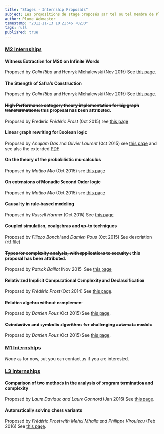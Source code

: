 ```yaml
---
title: "Stages - Internship Proposals"
subject: Les propositions de stage proposés par tel ou tel membre de Plume.
author: Plume Webmaster
timestamp: "2012-11-13 10:21:46 +0200"
tags: null
published: true
---
```







###  [M2 Internships][9]

#### Witness Extraction for MSO on Infinite Words
Proposed by *Colin Riba* and Henryk Michalewski (Nov 2015)
See [this page](http://perso.ens-lyon.fr/colin.riba/sujets/reg.pdf).

#### The Strength of Safra’s Construction
Proposed by *Colin Riba* and Henryk Michalewski (Nov 2015)
See [this page](http://perso.ens-lyon.fr/colin.riba/sujets/wkl.pdf).


#### <s>High Performance category theory implementation for big graph transformations:</s> this proposal has been attributed.
Proposed by Frederic *Frédéric Prost* (Oct 2015)
see [this page](http://perso.ens-lyon.fr/frederic.prost/Impl_Cat.html)

#### Linear graph rewriting for Boolean logic
Proposed by *Anupam Das* and *Olivier Laurent* (Oct 2015) 
see [this page]( http://perso.ens-lyon.fr/laurent.lefevre/M2IF/StagesM2/sujets.html#l1.106)
and see also the extended [PDF]( http://www.anupamdas.com/linear-rewriting.pdf)

#### On the theory of the probabilistic mu-calculus
Proposed by *Matteo Mio* (Oct 2015)
see [this page](http://perso.ens-lyon.fr/matteo.mio/doku.php?id=m2)

#### On extensions of Monadic Second Order logic
Proposed by *Matteo Mio* (Oct 2015)
see [this page](http://perso.ens-lyon.fr/matteo.mio/doku.php?id=m2)

#### Causality in rule-based modeling
Proposed by *Russell Harmer* (Oct 2015)
See [this page](http://perso.ens-lyon.fr/russell.harmer/stage.html)

#### Coupled simulation, coalgebras and up-to techniques 
Proposed by *Filippo Bonchi* and *Damien Pous* (Oct 2015)
See [description (rtf file)](http://perso.ens-lyon.fr/filippo.bonchi/internship.rtf)

#### <s>Types for complexity analysis, with applications to security :</s> this proposal has been attributed.
Proposed by *Patrick Baillot* (Nov 2015)
See [this page](http://perso.ens-lyon.fr/patrick.baillot/STAGES/2016/sujet_typesforcomplexity.pdf)

#### Relativized Implicit Computational Complexity and Declassification
Proposed by *Frédéric Prost* (Oct  2014)
See [this page](http://perso.ens-lyon.fr/frederic.prost/Oracles.htm).
#### Relation algebra without complement
Proposed by *Damien Pous* (Oct 2015)
See [this page](http://perso.ens-lyon.fr/damien.pous/stages.html).
#### Coinductive and symbolic algorithms for challenging automata models
Proposed by *Damien Pous* (Oct 2015)
See [this page](http://perso.ens-lyon.fr/damien.pous/stages.html).


###  [M1 Internships][8]

_None_ as for now, but you can contact us if you are interested.

###  [L3 Internships][7]

####  Comparison of two methods in the analysis of program termination and complexity  
Proposed by *Laure Daviaud and Laure Gonnord* (Jan 2016)
See [this page](http://perso.ens-lyon.fr/laure.daviaud/stageL3.pdf).

####  Automatically solving chess variants
Proposed by *Frédéric Prost with Mehdi Mhalla and Philippe Virouleau* (Feb 2016)
See [this page](http://perso.ens-lyon.fr/frederic.prost/Oracle_Finder/Oracle_Finder.html).

[7]: http://www.ens-lyon.fr/DI/stageL3
[8]: http://www.ens-lyon.fr/DI/stageM1
[9]: http://perso.ens-lyon.fr/laurent.lefevre/M2IF/StagesM2
[10]: http://perso.ens-lyon.fr/patrick.baillot/STAGES/2011/sujet1_2011.pdf
[11]: http://perso.ens-lyon.fr/daniel.hirschkoff/Stages/dhol-choco.pdf
[12]: http://perso.ens-lyon.fr/daniel.hirschkoff/Stages/dhds-compl.pdf
[13]: http://perso.ens-lyon.fr/daniel.hirschkoff/Stages/dhds-lambda.pdf
